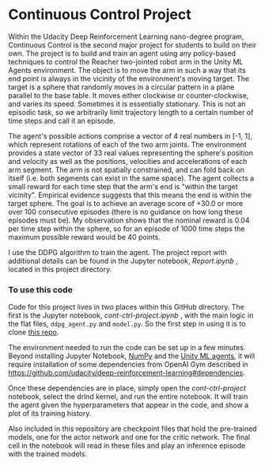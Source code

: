 # Continuous Control Project

Within the Udacity Deep Reinforcement Learning nano-degree program, Continuous Control is the second major
project for students to build on their own.  The project is to build and train an agent using any policy-based techniques
to control the Reacher two-jointed robot arm in the Unity ML Agents environment.  The object is to move the arm
in such a way that its end point is always in the vicinity of the environment's moving target.  The target is
a sphere that randomly moves in a circular pattern in a plane parallel to the base table.  It moves either
clockwise or counter-clockwise, and varies its speed.  Sometimes it is essentially stationary.  This is not an
episodic task, so we arbitrarily limit trajectory length to a certain number of time steps and call it an episode.

The agent's possible actions comprise a vector of 4 real numbers in [-1, 1], which represent rotations of each
of the two arm joints.  The environment provides a state vector of 33 real values representing the sphere's
position and velocity as well as the positions, velocities and accelerations of each arm segment.  The arm is
not spatially constrained, and can fold back on itself (i.e. both segments can exist in the same space).  The
agent collects a small reward for each time step that the arm's end is "within the target vicinity".
Empirical evidence suggests that this means the end is within the target sphere.  The goal is to achieve an
average score of +30.0 or more over 100 consecutive episodes (there is no guidance on how long these episodes
must be).  My observation shows that the nominal reward is 0.04 per time step within the sphere, so for an
episode of 1000 time steps the maximum possible reward would be 40 points.


I use the DDPG algorithm to train the agent.  The project report with additional details can be found in the Jupyter notebook, _Report.ipynb_ , located in this project directory.

### To use this code

Code for this project lives in two places within this GitHub directory.  The first is the Jupyter notebook,
_cont-ctrl-project.ipynb_ , with the main logic in the flat files, `ddpg_agent.py` and `model.py`.
So the first step in using it is to clone [this repo](https://github.com/TonysCousin/udacity-reacher). 

The environment needed to run the code can be set up in a few minutes.  Beyond installing Jupyter Notebook,
[NumPy](http://www.numpy.org) and the [Unity ML agents](https://github.com/Unity-Technologies/ml-agents/blob/master/docs/Installation.md),
it will require installation of some dependencies from OpenAI Gym described in
https://github.com/udacity/deep-reinforcement-learning#dependencies.

Once these dependencies are in place, simply open the _cont-ctrl-project_ notebook, select the drlnd kernel, and
run the entire notebook.  It will train the agent given the hyperparameters that appear in the code, and
show a plot of its training history.

Also included in this repository are checkpoint files that hold the pre-trained models, one for the actor network
and one for the critic network.  The final cell in the notebook will read in these files and play an inference
episode with the trained models.

